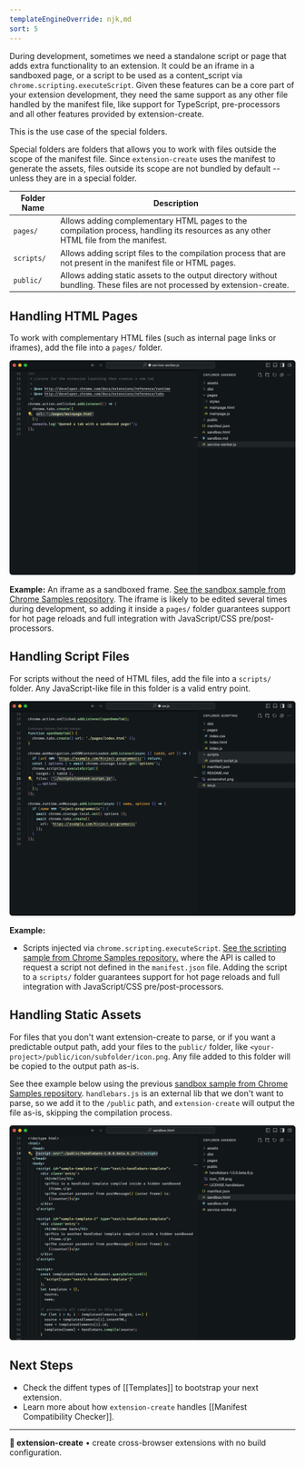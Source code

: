 ```yaml
---
templateEngineOverride: njk,md
sort: 5
---
```


During development, sometimes we need a standalone script or page that adds extra functionality to an extension. It could be an iframe in a sandboxed page, or a script to be used as a content_script via `chrome.scripting.executeScript`. Given these features can be a core part of your extension development, they need the same support as any other file handled by the manifest file, like support for TypeScript, pre-processors and all other features provided by extension-create.

This is the use case of the special folders.

Special folders are folders that allows you to work with files outside the scope of the manifest file. Since `extension-create` uses the manifest to generate the assets, files outside its scope are not bundled by default -- unless they are in a special folder.

| Folder Name | Description |
|-------------|-------------|
| `pages/`    | Allows adding complementary HTML pages to the compilation process, handling its resources as any other HTML file from the manifest. |
| `scripts/`  | Allows adding script files to the compilation process that are not present in the manifest file or HTML pages.                      |
| `public/`   | Allows adding static assets to the output directory without bundling. These files are not processed by extension-create.            |

## Handling HTML Pages

To work with complementary HTML files (such as internal page links or iframes), add the file into a `pages/` folder.

![Pages Folder](./assets/pages-folder2.png)

**Example:** 
An iframe as a sandboxed frame. [See the sandbox sample from Chrome Samples repository](https://github.com/GoogleChrome/chrome-extensions-samples/tree/main/api-samples/sandbox/sandbox). The iframe is likely to be edited several times during development, so adding it inside a `pages/` folder guarantees support for hot page reloads and full integration with JavaScript/CSS pre/post-processors.

## Handling Script Files

For scripts without the need of HTML files, add the file into a `scripts/` folder. Any JavaScript-like file in this folder is a valid entry point.

![Scripts Folder](./assets/scripts-folder.png)

**Example:** 
* Scripts injected via <code>chrome.scripting.executeScript</code>. [See the scripting sample from Chrome Samples repository.](https://github.com/GoogleChrome/chrome-extensions-samples/tree/main/api-samples/scripting) where the API is called to request a script not defined in the `manifest.json` file. Adding the script to a `scripts/` folder guarantees support for hot page reloads and full integration with JavaScript/CSS pre/post-processors.

## Handling Static Assets

For files that you don't want extension-create to parse, or if you want a predictable output path, add your files to the `public/` folder, like `<your-project>/public/icon/subfolder/icon.png`. Any file added to this folder will be copied to the output path as-is. 

See thee example below using the previous [sandbox sample from Chrome Samples repository](https://github.com/GoogleChrome/chrome-extensions-samples/tree/main/api-samples/sandbox/sandbox). `handlebars.js` is an external lib that we don't want to parse, so we add it to the `/public` path, and `extension-create` will output the file as-is, skipping the compilation process.

![Public Folder](./assets/public-folder.png)

## Next Steps

- Check the diffent types of [[Templates]] to bootstrap your next extension.
- Learn more about how `extension-create` handles [[Manifest Compatibility Checker]].

---

**🧩 extension-create** • create cross-browser extensions with no build configuration.